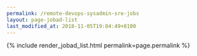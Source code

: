 ```yaml
---
permalink: /remote-devops-sysadmin-sre-jobs
layout: page-jobad-list
last_modified_at: 2018-11-05T19:04:49+0100
---
```

{% include render_jobad_list.html permalink=page.permalink %}
